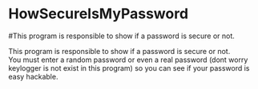 # HowSecureIsMyPassword
#This program is responsible to show if a password is secure or not.

This program is responsible to show if a password is secure or not.  
You must enter a random password or even a real password (dont worry keylogger is not exist in this program) so you can see 
if your password is easy hackable.
